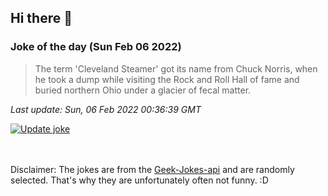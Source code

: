 ## Hi there 👋

### Joke of the day (Sun Feb 06 2022)
<!-- joke -->
>The term 'Cleveland Steamer' got its name from Chuck Norris, when he took a dump while visiting the Rock and Roll Hall of fame and buried northern Ohio under a glacier of fecal matter.
<!-- /joke -->

*Last update: Sun, 06 Feb 2022 00:36:39 GMT*

[![Update joke](https://github.com/nclskfm/nclskfm/actions/workflows/joke.yml/badge.svg)](https://github.com/nclskfm/nclskfm/actions/workflows/joke.yml)

<br><br>
Disclaimer: The jokes are from the [Geek-Jokes-api](https://github.com/sameerkumar18/geek-joke-api) and are randomly selected. That's why they are unfortunately often not funny. :D
